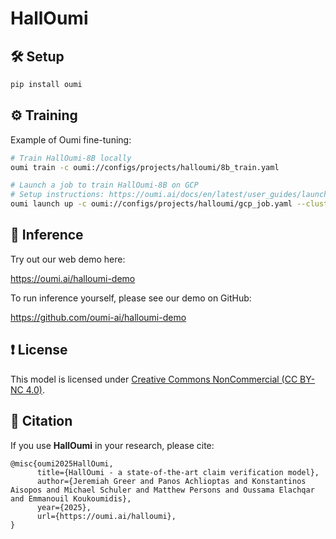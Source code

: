# HallOumi

## 🛠 Setup

```bash
pip install oumi
```

## ⚙️ Training

Example of Oumi fine-tuning:

```bash
# Train HallOumi-8B locally
oumi train -c oumi://configs/projects/halloumi/8b_train.yaml

# Launch a job to train HallOumi-8B on GCP
# Setup instructions: https://oumi.ai/docs/en/latest/user_guides/launch/launch.html
oumi launch up -c oumi://configs/projects/halloumi/gcp_job.yaml --cluster halloumi-8b-sft
```

## 🚀 Inference

Try out our web demo here:

https://oumi.ai/halloumi-demo

To run inference yourself, please see our demo on GitHub:

https://github.com/oumi-ai/halloumi-demo

## ❗️ License

This model is licensed under [Creative Commons NonCommercial (CC BY-NC 4.0)](https://creativecommons.org/licenses/by-nc/4.0/legalcode).

## 📖 Citation

If you use **HallOumi** in your research, please cite:

```
@misc{oumi2025HallOumi,
      title={HallOumi - a state-of-the-art claim verification model},
      author={Jeremiah Greer and Panos Achlioptas and Konstantinos Aisopos and Michael Schuler and Matthew Persons and Oussama Elachqar and Emmanouil Koukoumidis},
      year={2025},
      url={https://oumi.ai/halloumi},
}
```
